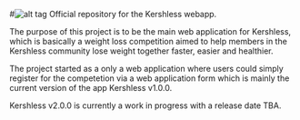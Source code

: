 #![alt tag](https://raw.githubusercontent.com/heshamMassoud/Kershless/master/Assets/Images/tab-logo.png)
Official repository for the Kershless webapp.


The purpose of this project is to be the main web application for Kershless, which is basically a weight loss competition aimed to help members in the Kershless community lose weight together faster, easier and healthier.

The project started as a only a web application where users could simply register for the competetion via a web application form which is mainly the current version of the app Kershless v1.0.0.

Kershless v2.0.0 is currently a work in progress with a release date TBA.
